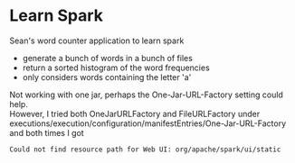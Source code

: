 Learn Spark
===

Sean's word counter application to learn spark

- generate a bunch of words in a bunch of files
- return a sorted histogram of the word frequencies
- only considers words containing the letter 'a'

Not working with one jar, perhaps the One-Jar-URL-Factory setting could help.  
However, I tried both OneJarURLFactory and FileURLFactory under executions/execution/configuration/manifestEntries/One-Jar-URL-Factory and both times I got

    Could not find resource path for Web UI: org/apache/spark/ui/static
